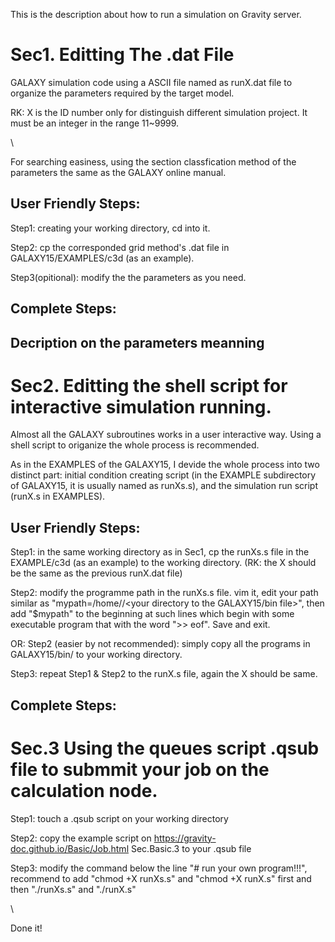 This is the description about how to run a simulation on Gravity server.

# Sec1. Editting The .dat File

GALAXY simulation code using a ASCII file named as runX.dat file to organize the parameters required by the target model.

RK: X is the ID number only for distinguish different simulation project. It must be an integer in the range 11~9999.

\\

For searching easiness, using the section classfication method of the parameters the same as the GALAXY online manual.

## User Friendly Steps:

Step1: creating your working directory, cd into it.

Step2: cp the corresponded grid method's .dat file in GALAXY15/EXAMPLES/c3d (as an example).

Step3(opitional): modify the the parameters as you need.


## Complete Steps:


## Decription on the parameters meanning

# Sec2. Editting the shell script for interactive simulation running.

Almost all the GALAXY subroutines works in a user interactive way. Using a shell script to origanize the whole process is recommended.

As in the EXAMPLES of the GALAXY15, I devide the whole process into two distinct part: initial condition creating script (in the EXAMPLE subdirectory of GALAXY15, it is usually named as  runXs.s), and the simulation run script (runX.s in EXAMPLES). 

## User Friendly Steps:
Step1: in the same working directory as in Sec1, cp the runXs.s file in the EXAMPLE/c3d (as an example) to the working directory. (RK: the X should be the same as the previous runX.dat file)

Step2: modify the programme path in the runXs.s file. vim it, edit your path similar as "mypath=/home/<your user name on gravity>/<your directory to the GALAXY15/bin file>", then add "$mypath" to the beginning at such lines which begin with some executable program that with the word ">> eof". Save and exit.

OR: Step2 (easier by not recommended): simply copy all the programs in GALAXY15/bin/ to your working directory.

Step3: repeat Step1 & Step2 to the runX.s file, again the X should be same.
## Complete Steps:


# Sec.3 Using the queues script .qsub file to submmit your job on the calculation node.

Step1: touch a .qsub script on your working directory

Step2: copy the example script on https://gravity-doc.github.io/Basic/Job.html Sec.Basic.3 to your .qsub file

Step3: modify the command below the line "# run your own program!!!", recommend to add "chmod +X runXs.s" and "chmod +X runX.s" first and then "./runXs.s" and "./runX.s"

\\

Done it!
